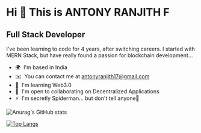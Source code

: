 Hi 👋 This is ANTONY RANJITH F
=================================

Full Stack Developer
--------------------

I've been learning to code for 4 years, after switching careers. I started with MERN Stack, but have really found a passion for blockchain development...

* 🌍  I'm based in India
* ✉️  You can contact me at [antonyranjith17@gmail.com](mailto:antonyranjith17@gmail.com)
* 🧠  I'm learning Web3.0
* 🤝  I'm open to collaborating on Decentralized Applications
* ⚡  I'm secretly Spiderman... but don't tell anyone🤫




![Anurag's GitHub stats](https://github-readme-stats.vercel.app/api?username=x-4nto&show_icons=true&theme=dracula)

[![Top Langs](https://github-readme-stats.vercel.app/api/top-langs/?username=x-4nto&langs_count=5)](https://github.com/anuraghazra/github-readme-stats)
